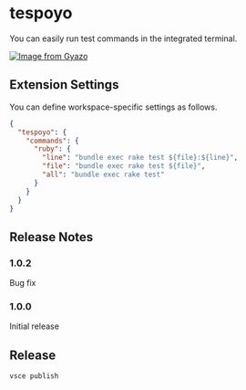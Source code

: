 # tespoyo

You can easily run test commands in the integrated terminal.

[![Image from Gyazo](https://i.gyazo.com/c6b31643c78d888b85a4935d8ef07a60.gif)](https://gyazo.com/c6b31643c78d888b85a4935d8ef07a60)

## Extension Settings

You can define workspace-specific settings as follows.

```json
{
  "tespoyo": {
    "commands": {
      "ruby": {
        "line": "bundle exec rake test ${file}:${line}",
        "file": "bundle exec rake test ${file}",
        "all": "bundle exec rake test"
      }
    }
  }
}
```

## Release Notes

### 1.0.2

Bug fix

### 1.0.0

Initial release

## Release

```
vsce publish
```

